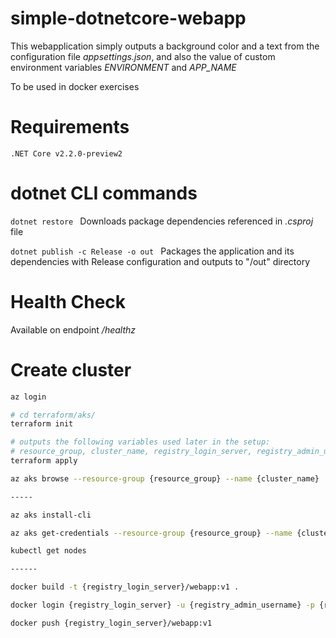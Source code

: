 # simple-dotnetcore-webapp 

This webapplication simply outputs a background color and a text from the configuration file *appsettings.json*, and also the value of custom environment variables *ENVIRONMENT* and *APP_NAME*

To be used in docker exercises


# Requirements
```
.NET Core v2.2.0-preview2
```

# dotnet CLI commands
```dotnet restore ```
Downloads package dependencies referenced in *.csproj* file

```dotnet publish -c Release -o out ```
Packages the application and its dependencies with Release configuration and outputs to "/out" directory

# Health Check
Available on endpoint */healthz*


# Create cluster

```bash
az login

# cd terraform/aks/
terraform init

# outputs the following variables used later in the setup: 
# resource_group, cluster_name, registry_login_server, registry_admin_username and registry_admin_password
terraform apply

az aks browse --resource-group {resource_group} --name {cluster_name}

-----

az aks install-cli

az aks get-credentials --resource-group {resource_group} --name {cluster_name}

kubectl get nodes

------

docker build -t {registry_login_server}/webapp:v1 .

docker login {registry_login_server} -u {registry_admin_username} -p {registry_admin_password}

docker push {registry_login_server}/webapp:v1

```
